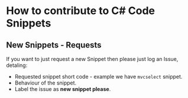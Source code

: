 # How to contribute to C# Code Snippets

## New Snippets - Requests

If you want to just request a new Snippet then please just log an Issue, detaling:

- Requested snippet short code - example we have `mvcselect` snippet. 
- Behaviour of the snippet.
- Label the issue as **new snippet please**.


